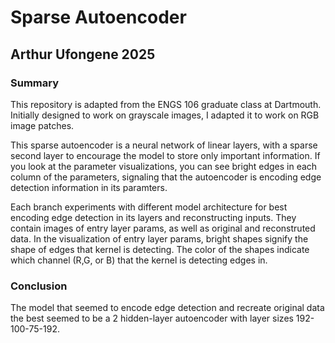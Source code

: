 # Sparse Autoencoder

## Arthur Ufongene 2025

### Summary
This repository is adapted from the ENGS 106 graduate class at Dartmouth. Initially designed to work on grayscale images, I adapted it to work on RGB image patches.

This sparse autoencoder is a neural network of linear layers, with a sparse second layer to encourage the model to store only important information. If you look at the parameter visualizations, you can see bright edges in each column of the parameters, signaling that the autoencoder is encoding edge detection information in its paramters.

Each branch experiments with different model architecture for best encoding edge detection in its layers and reconstructing inputs. They contain images of entry layer params, as well as original and reconstruted data. In the visualization of entry layer params, bright shapes signify the shape of edges that kernel is detecting. The color of the shapes indicate which channel (R,G, or B) that the kernel is detecting edges in.

### Conclusion

The model that seemed to encode edge detection and recreate original data the best seemed to be a 2 hidden-layer autoencoder with layer sizes 192-100-75-192.
